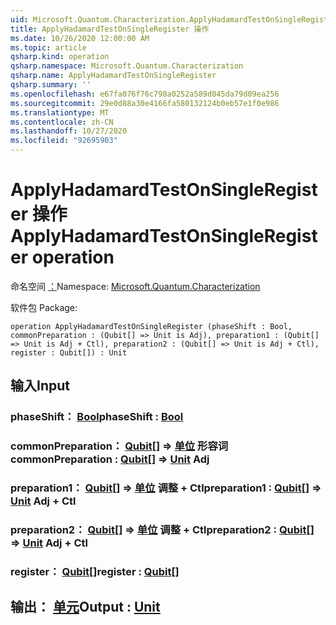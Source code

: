 ```yaml
---
uid: Microsoft.Quantum.Characterization.ApplyHadamardTestOnSingleRegister
title: ApplyHadamardTestOnSingleRegister 操作
ms.date: 10/26/2020 12:00:00 AM
ms.topic: article
qsharp.kind: operation
qsharp.namespace: Microsoft.Quantum.Characterization
qsharp.name: ApplyHadamardTestOnSingleRegister
qsharp.summary: ''
ms.openlocfilehash: e67fa076f76c798a0252a589d045da79d09ea256
ms.sourcegitcommit: 29e0d88a30e4166fa580132124b0eb57e1f0e986
ms.translationtype: MT
ms.contentlocale: zh-CN
ms.lasthandoff: 10/27/2020
ms.locfileid: "92695903"
---
```

# <a name="applyhadamardtestonsingleregister-operation"></a><span data-ttu-id="45f20-102">ApplyHadamardTestOnSingleRegister 操作</span><span class="sxs-lookup"><span data-stu-id="45f20-102">ApplyHadamardTestOnSingleRegister operation</span></span>

<span data-ttu-id="45f20-103">命名空间 [：](xref:Microsoft.Quantum.Characterization)</span><span class="sxs-lookup"><span data-stu-id="45f20-103">Namespace: [Microsoft.Quantum.Characterization](xref:Microsoft.Quantum.Characterization)</span></span>

<span data-ttu-id="45f20-104">软件包 [](https://nuget.org/packages/)</span><span class="sxs-lookup"><span data-stu-id="45f20-104">Package: [](https://nuget.org/packages/)</span></span>




```qsharp
operation ApplyHadamardTestOnSingleRegister (phaseShift : Bool, commonPreparation : (Qubit[] => Unit is Adj), preparation1 : (Qubit[] => Unit is Adj + Ctl), preparation2 : (Qubit[] => Unit is Adj + Ctl), register : Qubit[]) : Unit
```


## <a name="input"></a><span data-ttu-id="45f20-105">输入</span><span class="sxs-lookup"><span data-stu-id="45f20-105">Input</span></span>

### <a name="phaseshift--bool"></a><span data-ttu-id="45f20-106">phaseShift： [Bool](xref:microsoft.quantum.lang-ref.bool)</span><span class="sxs-lookup"><span data-stu-id="45f20-106">phaseShift : [Bool](xref:microsoft.quantum.lang-ref.bool)</span></span>




### <a name="commonpreparation--qubit--unit-adj"></a><span data-ttu-id="45f20-107">commonPreparation： [Qubit](xref:microsoft.quantum.lang-ref.qubit)[] => [单位](xref:microsoft.quantum.lang-ref.unit) 形容词</span><span class="sxs-lookup"><span data-stu-id="45f20-107">commonPreparation : [Qubit](xref:microsoft.quantum.lang-ref.qubit)[] => [Unit](xref:microsoft.quantum.lang-ref.unit) Adj</span></span>




### <a name="preparation1--qubit--unit-adj--ctl"></a><span data-ttu-id="45f20-108">preparation1： [Qubit](xref:microsoft.quantum.lang-ref.qubit)[] => [单位](xref:microsoft.quantum.lang-ref.unit) 调整 + Ctl</span><span class="sxs-lookup"><span data-stu-id="45f20-108">preparation1 : [Qubit](xref:microsoft.quantum.lang-ref.qubit)[] => [Unit](xref:microsoft.quantum.lang-ref.unit) Adj + Ctl</span></span>




### <a name="preparation2--qubit--unit-adj--ctl"></a><span data-ttu-id="45f20-109">preparation2： [Qubit](xref:microsoft.quantum.lang-ref.qubit)[] => [单位](xref:microsoft.quantum.lang-ref.unit) 调整 + Ctl</span><span class="sxs-lookup"><span data-stu-id="45f20-109">preparation2 : [Qubit](xref:microsoft.quantum.lang-ref.qubit)[] => [Unit](xref:microsoft.quantum.lang-ref.unit) Adj + Ctl</span></span>




### <a name="register--qubit"></a><span data-ttu-id="45f20-110">register： [Qubit](xref:microsoft.quantum.lang-ref.qubit)[]</span><span class="sxs-lookup"><span data-stu-id="45f20-110">register : [Qubit](xref:microsoft.quantum.lang-ref.qubit)[]</span></span>





## <a name="output--unit"></a><span data-ttu-id="45f20-111">输出： [单元](xref:microsoft.quantum.lang-ref.unit)</span><span class="sxs-lookup"><span data-stu-id="45f20-111">Output : [Unit](xref:microsoft.quantum.lang-ref.unit)</span></span>

